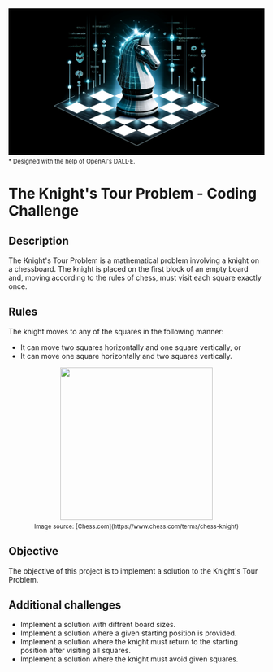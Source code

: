 <img src="./knights_tour.webp" />
<small>* Designed with the help of OpenAI's DALL·E.</small>

# The Knight's Tour Problem - Coding Challenge

## Description
The Knight's Tour Problem is a mathematical problem involving a knight on a chessboard. The knight is placed on the first block of an empty board and, moving according to the rules of chess, must visit each square exactly once.


## Rules
The knight moves to any of the squares in the following manner:
- It can move two squares horizontally and one square vertically, or
- It can move one square horizontally and two squares vertically.

<center>
<img src="https://images.chesscomfiles.com/uploads/v1/images_users/tiny_mce/pdrpnht/phpVuLl4W.png" height="300" width="300" />
<br />
<small>Image source: [Chess.com](https://www.chess.com/terms/chess-knight)</small>
</center>


## Objective
The objective of this project is to implement a solution to the Knight's Tour Problem. 


## Additional challenges
- Implement a solution with diffrent board sizes.
- Implement a solution where a given starting position is provided.
- Implement a solution where the knight must return to the starting position after visiting all squares.
- Implement a solution where the knight must avoid given squares.